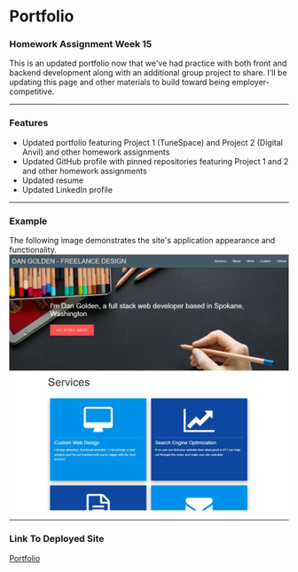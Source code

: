 # Portfolio

### Homework Assignment Week 15

This is an updated portfolio now that we've had practice with both front and backend development along with an additional group project to share.  I'll be updating this page and other materials to build toward being employer-competitive.

***
### Features
* Updated portfolio featuring Project 1 (TuneSpace) and Project 2 (Digital Anvil) and other homework assignments
* Updated GitHub profile with pinned repositories featuring Project 1 and 2 and other homework assignments
* Updated resume
* Updated LinkedIn profile


***
### Example
The following image demonstrates the site's application appearance and functionality.
![Portfolio](portfolio2.jpg)

***
### Link To Deployed Site
[Portfolio](https://danpgolden.github.io/portfolio3/)

